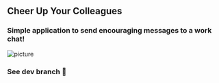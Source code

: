 ## Cheer Up Your Colleagues

### Simple application to send encouraging messages to a work chat!

![picture](https://encrypted-tbn0.gstatic.com/images?q=tbn:ANd9GcR7Elmz1AYPfS4I0AfOFq_Je72GBMsDHSj4aw&s)

### See dev branch 👀